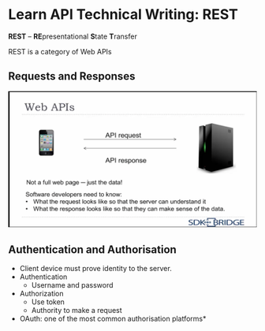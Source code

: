 # Learn API Technical Writing: REST

**REST** – **RE**presentational **S**tate **T**ransfer

REST is a category of Web APIs

## Requests and Responses

![image](img/WebAPIs.png)

## Authentication and Authorisation

* Client device must prove identity to the server.
* Authentication
  * Username and password
* Authorization
  * Use token
  * Authority to make a request
* OAuth: one of the most common authorisation platforms*